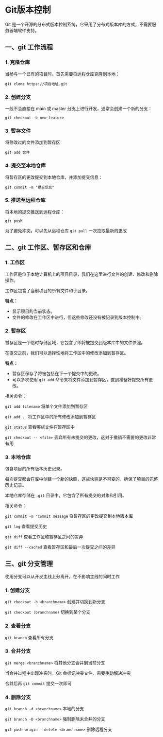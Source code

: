 # Git版本控制

Git 是一个开源的分布式版本控制系统，它采用了分布式版本库的方式，不需要服务器端软件支持。

## 一、git 工作流程

### 1. 克隆仓库

当参与一个已有的项目时，首先需要将远程仓库克隆到本地：

`git clone https://项目地址.git`

### 2. 创建分支

一般不会直接在 main 或 master 分支上进行开发，通常会创建一个新的分支：

`git checkout -b new-feature` 

### 3. 暂存文件

将修改过的文件添加到暂存区

`git add 文件`

### 4. 提交至本地仓库

将暂存区的更改提交到本地仓库，并添加提交信息：

`git commit -m "提交信息"`

### 5. 推送至远程仓库

将本地的提交推送到远程仓库：

`git push` 

为了避免冲突，可以先从远程仓库 `git pull` 一次拉取最新的更改

## 二、git 工作区、暂存区和仓库

### 1. 工作区

工作区是位于本地计算机上的项目目录，我们在这里进行文件的创建、修改和删除操作。

工作区包含了当前项目的所有文件和子目录。

**特点：**

* 显示项目的当前状态。
* 文件的修改在工作区中进行，但这些修改还没有被记录到版本控制中。

### 2. 暂存区

暂存区是一个临时存储区域，它包含了即将被提交到版本库中的文件快照。

在提交之前，我们可以选择性地将工作区中的修改添加到暂存区。

**特点：**

* 暂存区保存了将被包括在下一个提交中的更改。
* 可以多次使用 `git add` 命令来将文件添加到暂存区，直到准备好提交所有更改。

相关命令：

`git add filename`    将单个文件添加到暂存区

`git add . `  将工作区中的所有修改添加到暂存区

`git status`    查看哪些文件在暂存区中

`git checkout -- <file>` 丢弃所有未提交的更改，这对于撤销不需要的更改非常有用

### 3. 本地仓库

包含项目的所有版本历史记录。

每次提交都会在库中创建一个新的快照，这些快照是不可变的，确保了项目的完整历史记录。

本地仓库存储在 `.git` 目录中，它包含了所有提交的对象和引用。

相关命令：

`git commit -m "Commit message` 将暂存区的更改提交到本地版本库

`git log`  查看提交历史

`git diff`   查看工作区和暂存区之间的差异

`git diff --cached`   查看暂存区和最后一次提交之间的差异

## 三、git 分支管理

使用分支可以从开发主线上分离开，在不影响主线的同时工作

### 1. 创建分支

`git checkout -b <branchname>` 创建并切换到新分支

`git checkout (branchname)` 切换到某个分支

### 2. 查看分支

`git branch` 查看所有分支

### 3. 合并分支

`git merge <branchname>` 将其他分支合并到当前分支

当合并过程中出现冲突时，Git 会标记冲突文件，需要手动解决冲突

合并后再 `git commit` 提交一次即可

### 4. 删除分支

`git branch -d <branchname>`  本地的分支

`git branch -D <branchname>`  强制删除未合并的分支

`git push origin --delete <branchname>`  删除远程分支
